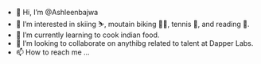 - 👋 Hi, I’m @Ashleenbajwa
- 👀 I’m interested in skiing ⛷, moutain biking 🚴‍♀️, tennis 🎾, and reading 📖.
- 🌱 I’m currently learning to cook indian food.
- 💞️ I’m looking to collaborate on anythibg related to talent at Dapper Labs.
- 📫 How to reach me ...

<!---
Ashleenbajwa/Ashleenbajwa is a ✨ special ✨ repository because its `README.md` (this file) appears on your GitHub profile.
You can click the Preview link to take a look at your changes.
--->
